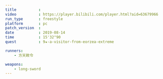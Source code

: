 ```yaml
---
title          :
video          : https://player.bilibili.com/player.html?aid=63679966
run_type       : freestyle
platform       : pc
patch_version  : 
date           : 2019-08-14
time           : 15'32"90
quest          : 9★-a-visitor-from-eorzea-extreme

runners:
    - 方天敕令

weapons:
    - long-sword
---
```

